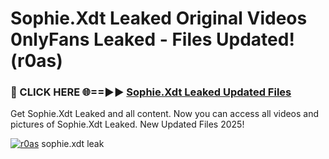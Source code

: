 # Sophie.Xdt Leaked Original Videos 0nlyFans Leaked - Files Updated! (r0as)

<h3>🔴 CLICK HERE 🌐==►► <a href="https://tinyurl.com/4seja8ks" rel="nofollow">Sophie.Xdt Leaked Updated Files</a></h3>

Get Sophie.Xdt Leaked and all content. Now you can access all videos and pictures of Sophie.Xdt Leaked. New Updated Files 2025!

[![r0as](https://i.imgur.com/EWjZXRe.gif)](https://tinyurl.com/4seja8ks)
sophie.xdt leak